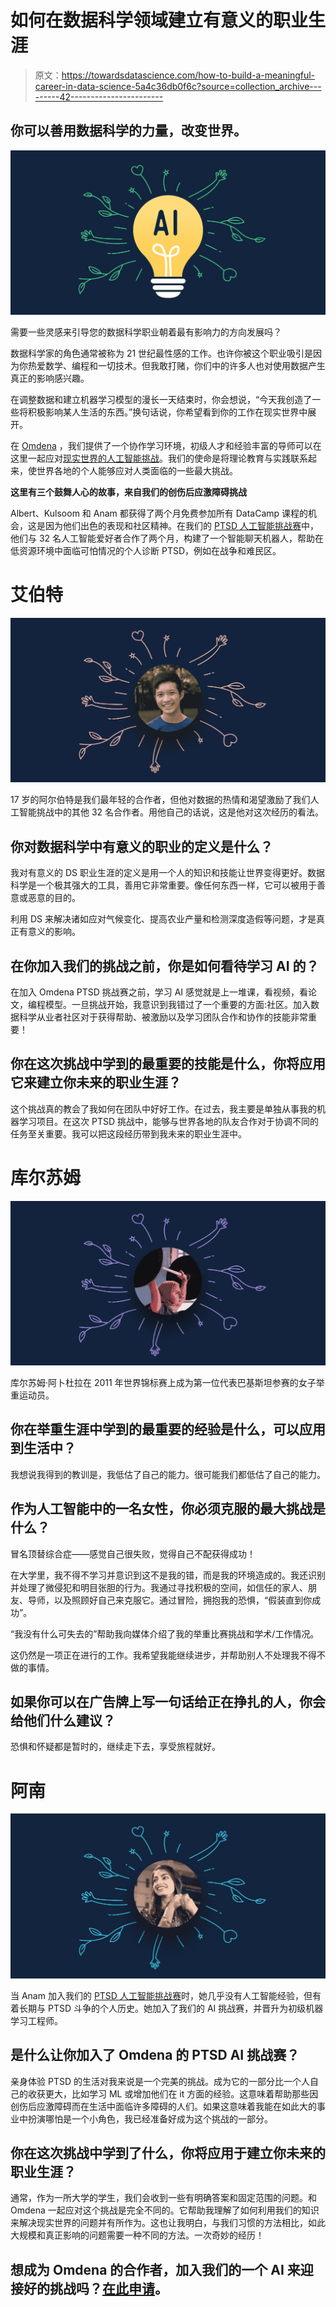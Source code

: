 # 如何在数据科学领域建立有意义的职业生涯

> 原文：<https://towardsdatascience.com/how-to-build-a-meaningful-career-in-data-science-5a4c36db0f6c?source=collection_archive---------42----------------------->

## 你可以善用数据科学的力量，改变世界。

![](img/768228c1b662af1e4b908439ad4ec18d.png)

需要一些灵感来引导您的数据科学职业朝着最有影响力的方向发展吗？

数据科学家的角色通常被称为 21 世纪最性感的工作。也许你被这个职业吸引是因为你热爱数学、编程和一切技术。但我敢打赌，你们中的许多人也对使用数据产生真正的影响感兴趣。

在调整数据和建立机器学习模型的漫长一天结束时，你会想说，“今天我创造了一些将积极影响某人生活的东西。”换句话说，你希望看到你的工作在现实世界中展开。

在 [Omdena](https://omdena.com/) ，我们提供了一个协作学习环境，初级人才和经验丰富的导师可以在这里一起应对[现实世界的人工智能挑战](https://omdena.com/our-projects/)。我们的使命是将理论教育与实践联系起来，使世界各地的个人能够应对人类面临的一些最大挑战。

**这里有三个鼓舞人心的故事，来自我们的创伤后应激障碍挑战**

Albert、Kulsoom 和 Anam 都获得了两个月免费参加所有 DataCamp 课程的机会，这是因为他们出色的表现和社区精神。在我们的 [PTSD 人工智能挑战赛](https://omdena.com/our-projects/)中，他们与 32 名人工智能爱好者合作了两个月，构建了一个智能聊天机器人，帮助在低资源环境中面临可怕情况的个人诊断 PTSD，例如在战争和难民区。

# 艾伯特

![](img/d16c52f00e08aab816be599b0e26033d.png)

17 岁的阿尔伯特是我们最年轻的合作者，但他对数据的热情和渴望激励了我们人工智能挑战中的其他 32 名合作者。用他自己的话说，这是他对这次经历的看法。

## 你对数据科学中有意义的职业的定义是什么？

我对有意义的 DS 职业生涯的定义是用一个人的知识和技能让世界变得更好。数据科学是一个极其强大的工具，善用它非常重要。像任何东西一样，它可以被用于善意或恶意的目的。

利用 DS 来解决诸如应对气候变化、提高农业产量和检测深度造假等问题，才是真正有意义的影响。

## 在你加入我们的挑战之前，你是如何看待学习 AI 的？

在加入 Omdena PTSD 挑战赛之前，学习 AI 感觉就是上一堆课，看视频，看论文，编程模型。一旦挑战开始，我意识到我错过了一个重要的方面:社区。加入数据科学从业者社区对于获得帮助、被激励以及学习团队合作和协作的技能非常重要！

## 你在这次挑战中学到的最重要的技能是什么，你将应用它来建立你未来的职业生涯？

这个挑战真的教会了我如何在团队中好好工作。在过去，我主要是单独从事我的机器学习项目。在这次 PTSD 挑战中，能够与世界各地的队友合作对于协调不同的任务至关重要。我可以把这段经历带到我未来的职业生涯中。

# 库尔苏姆

![](img/d078946b9e83b52e73b76d65ac56b521.png)

库尔苏姆·阿卜杜拉在 2011 年世界锦标赛上成为第一位代表巴基斯坦参赛的女子举重运动员。

## 你在举重生涯中学到的最重要的经验是什么，可以应用到生活中？

我想说我得到的教训是，我低估了自己的能力。很可能我们都低估了自己的能力。

## 作为人工智能中的一名女性，你必须克服的最大挑战是什么？

冒名顶替综合症——感觉自己很失败，觉得自己不配获得成功！

在大学里，我不得不学习并意识到这不是我的错，而是我的环境造成的。我还识别并处理了微侵犯和明目张胆的行为。我通过寻找积极的空间，如信任的家人、朋友、导师，以及照顾好自己来克服它。通过冒险，拥抱我的恐惧，“假装直到你成功”。

“我没有什么可失去的”帮助我向媒体介绍了我的举重比赛挑战和学术/工作情况。

这仍然是一项正在进行的工作。我希望我能继续进步，并帮助别人不处理我不得不做的事情。

## 如果你可以在广告牌上写一句话给正在挣扎的人，你会给他们什么建议？

恐惧和怀疑都是暂时的，继续走下去，享受旅程就好。

# 阿南

![](img/e7b8bab1e64e6ede0921db4825110239.png)

当 Anam 加入我们的 [PTSD 人工智能挑战赛](https://medium.com/omdena/i-was-struggling-with-ptsd-now-i-help-to-cure-it-through-ai-5bf98fcdd39)时，她几乎没有人工智能经验，但有着长期与 PTSD 斗争的个人历史。她加入了我们的 AI 挑战赛，并晋升为初级机器学习工程师。

## 是什么让你加入了 Omdena 的 PTSD AI 挑战赛？

亲身体验 PTSD 的生活对我来说是一个完美的挑战。成为它的一部分比一个人自己的收获更大，比如学习 ML 或增加他们在 it 方面的经验。这意味着帮助那些因创伤后应激障碍而在生活中面临许多障碍的人们。如果这意味着我能在如此大的事业中扮演哪怕是一个小角色，我已经准备好成为这个挑战的一部分。

## 你在这次挑战中学到了什么，你将应用于建立你未来的职业生涯？

通常，作为一所大学的学生，我们会收到一些有明确答案和固定范围的问题。和 Omdena 一起应对这个挑战是完全不同的。它帮助我理解了如何利用我们的知识来解决现实世界的问题并有所作为。这也让我明白，与我们习惯的方法相比，如此大规模和真正影响的问题需要一种不同的方法。一次奇妙的经历！

## 想成为 Omdena 的合作者，加入我们的一个 AI 来迎接好的挑战吗？[在此申请](https://omdena.com/our-projects/)。